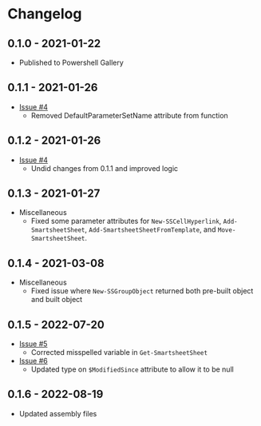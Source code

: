 # Changelog

## 0.1.0 - 2021-01-22
- Published to Powershell Gallery

## 0.1.1 - 2021-01-26
- [Issue #4](https://github.com/skywayskase/PSSmartsheet/issues/4)
    - Removed DefaultParameterSetName attribute from function

## 0.1.2 - 2021-01-26
- [Issue #4](https://github.com/skywayskase/PSSmartsheet/issues/4)
    - Undid changes from 0.1.1 and improved logic

## 0.1.3 - 2021-01-27
- Miscellaneous
    - Fixed some parameter attributes for `New-SSCellHyperlink`, `Add-SmartsheetSheet`, `Add-SmartsheetSheetFromTemplate`, and `Move-SmartsheetSheet`.
## 0.1.4 - 2021-03-08
- Miscellaneous
    - Fixed issue where `New-SSGroupObject` returned both pre-built object and built object

## 0.1.5 - 2022-07-20
- [Issue #5](https://github.com/skywayskase/PSSmartsheet/issues/5)
    - Corrected misspelled variable in `Get-SmartsheetSheet`
- [Issue #6](https://github.com/skywayskase/PSSmartsheet/issues/6)
    - Updated type on `$ModifiedSince` attribute to allow it to be null

## 0.1.6 - 2022-08-19
- Updated assembly files